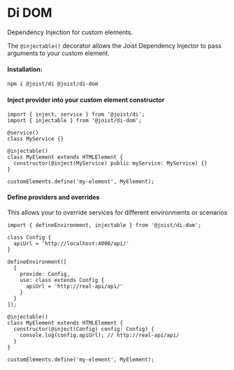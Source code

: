 # Di DOM

Dependency Injection for custom elements.

The `@injectable()` decorator allows the Joist Dependency Injector to pass arguments to your custom element.

#### Installation:

```BASH
npm i @joist/di @joist/di-dom
```

#### Inject provider into your custom element constructor

```TS
import { inject, service } from '@joist/di';
import { injectable } from '@joist/di-dom';

@service()
class MyService {}

@injectable()
class MyElement extends HTMLElement {
  constructor(@inject(MyService) public myService: MyService) {}
}

customElements.define('my-element', MyElement);
```

#### Define providers and overrides

This allows your to override services for different environments or scenarios

```TS
import { defineEnvironment, injectable } from '@joist/di-dom';

class Config {
  apiUrl = 'http://localhost:4000/api/'
}

defineEnvironment([
  {
    provide: Config,
    use: class extends Config {
      apiUrl = 'http://real-api/api/'
    }
  }
]);

@injectable()
class MyElement extends HTMLElement {
  constructor(@inject(Config) config: Config) {
    console.log(config.apiUrl); // http://real-api/api/
  }
}

customElements.define('my-element', MyElement);
```
